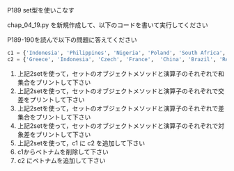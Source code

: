 P189 set型を使いこなす

chap_04_19.py を新規作成して、以下のコードを書いて実行してください

P189-190を読んで以下の問題に答えてください

```python
c1 = {'Indonesia', 'Philippines', 'Nigeria', 'Poland', 'South Africa', 'Afghanistan', 'Ukraine', 'Portugal', 'Vietnam'}
c2 = {'Greece', 'Indonesia', 'Czech', 'France',  'China', 'Brazil', 'Republic', 'Netherlands'}

```

1. 上記2setを使って，セットのオブジェクトメソッドと演算子のそれぞれで和集合をプリントして下さい
1. 上記2setを使って，セットのオブジェクトメソッドと演算子のそれぞれで交差をプリントして下さい
1. 上記2setを使って，セットのオブジェクトメソッドと演算子のそれぞれで差集合をプリントして下さい
1. 上記2setを使って，セットのオブジェクトメソッドと演算子のそれぞれで対象差をプリントして下さい
1. 上記2setを使って，c1 に c2 を追加して下さい
1. c1からベトナムを削除して下さい
1. c2 にベトナムを追加して下さい




